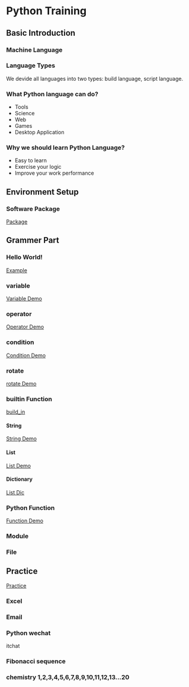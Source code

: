 # Python Training

## Basic Introduction
### Machine Language

### Language Types
We devide all languages into two types: build language, script language.

### What Python language can do?
- Tools
- Science 
- Web
- Games
- Desktop Application

### Why we should learn Python Language?
- Easy to learn
- Exercise your logic
- Improve your work performance

## Environment Setup
### Software Package
[Package](https://www.python.org/downloads/release/python-370/)


## Grammer Part

### Hello World!
[Example](./example/helloworld.md)

### variable
[Variable Demo](./example/variable.md)

### operator
[Operator Demo](./example/operator.md)

### condition
[Condition Demo](./example/condition.md)

### rotate
[rotate Demo](./example/rotate.md)

### builtin Function
[build_in](https://docs.python.org/3/library/functions.html)

#### String
[String Demo](./example/string.md)

#### List
[List Demo](./example/list.md)

#### Dictionary
[List Dic](./example/dic.md)

### Python Function
[Function Demo](./example/function.md)

### Module

### File


## Practice
[Practice](./practice/practice.md)
### Excel

### Email

### Python wechat
itchat
### Fibonacci sequence
### chemistry 1,2,3,4,5,6,7,8,9,10,11,12,13...20
### 